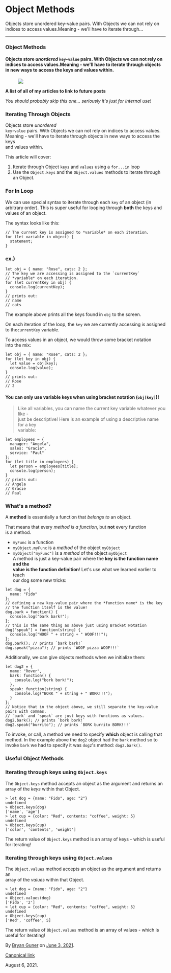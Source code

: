 # Object Methods

Objects store unordered key-value pairs. With Objects we can not rely on indices to access values.Meaning - we'll have to iterate through…

---

### Object Methods

#### Objects store _unordered_ `key`-`value` pairs. With Objects we can not rely on indices to access values.Meaning - we'll have to iterate through objects in new ways to access the keys and values within.

<figure><img src="https://cdn-images-1.medium.com/max/800/0*6jQe76YcAOKHZtjr.png" class="graf-image" /></figure><strong>A list of all of my articles to link to future posts</strong> 
<br/>

<em>You should probably skip this one… seriously it's just for internal use!</em>

### Iterating Through Objects

Objects store _unordered_  
`key`-`value` pairs. With Objects we can not rely on indices to access values.  
Meaning - we'll have to iterate through objects in new ways to access the keys  
and values within.

This article will cover:

1.  <span id="164e">Iterate through Object `keys` and `values` using a `for...in` loop</span>
2.  <span id="a166">Use the `Object.keys` and the `Object.values` methods to iterate through an Object.</span>

### For In Loop

We can use special syntax to iterate through each `key` of an object (in  
arbitrary order). This is super useful for looping through **both** the keys and  
values of an object.

The syntax looks like this:

    // The current key is assigned to *variable* on each iteration.
    for (let variable in object) {
      statement;
    }

### ex.)

    let obj = { name: "Rose", cats: 2 };
    // The key we are accessing is assigned to the `currentKey`
    // *variable* on each iteration.
    for (let currentKey in obj) {
      console.log(currentKey);
    }
    // prints out:
    // name
    // cats

The example above prints all the keys found in `obj` to the screen.

On each iteration of the loop, the `key` we are currently accessing is assigned to the`currentKey` variable.

To access values in an object, we would throw some bracket notation  
into the mix:

    let obj = { name: "Rose", cats: 2 };
    for (let key in obj) {
      let value = obj[key];
      console.log(value);
    }
    // prints out:
    // Rose
    // 2

#### You can only use variable keys when using bracket notation (`obj[key]`)!

> Like all variables, you can name the current key variable whatever you like -  
> just be descriptive! Here is an example of using a descriptive name for a key  
> variable:

    let employees = {
      manager: "Angela",
      sales: "Gracie",
      service: "Paul"
    };
    for (let title in employees) {
      let person = employees[title];
      console.log(person);
    }
    // prints out:
    // Angela
    // Gracie
    // Paul

### What's a method?

A **method** is essentially a function that _belongs to_ an object.

That means that every _method is a function_, but **not** every function  
is a method.

-   <span id="cb33">`myFunc` is a function</span>
-   <span id="2c47">`myObject.myFunc` is a _method_ of the object `myObject`</span>
-   <span id="14fe">`myObject["myFunc"]` is a _method_ of the object `myObject`  
    A method is just a key-value pair where the **key is the function name and the  
    value is the function definition**! Let's use what we learned earlier to teach  
    our dog some new tricks:</span>

<!-- -->

    let dog = {
      name: "Fido"
    };
    // defining a new key-value pair where the *function name* is the key
    // the function itself is the value!
    dog.bark = function() {
      console.log("bark bark!");
    };
    // this is the same thing as above just using Bracket Notation
    dog["speak"] = function(string) {
      console.log("WOOF " + string + " WOOF!!!");
    };
    dog.bark(); // prints `bark bark!`
    dog.speak("pizza"); // prints `WOOF pizza WOOF!!!`

Additionally, we can give objects methods when we initialize them:

    let dog2 = {
      name: "Rover",
      bark: function() {
        console.log("bork bork!");
      },
      speak: function(string) {
        console.log("BORK " + string + " BORK!!!");
      }
    };
    // Notice that in the object above, we still separate the key-value pairs with commas.
    // `bark` and `speak` are just keys with functions as values.
    dog2.bark(); // prints `bork bork!`
    dog2.speak("burrito"); // prints `BORK burrito BORK!!!`

To invoke, or call, a method we need to specify **which** object is calling that method. In the example above the `dog2` object had the `bark` method so to invoke `bark` we had to specify it was `dog2`'s method: `dog2.bark()`.

### Useful Object Methods

### Iterating through keys using `Object.keys`

The `Object.keys` method accepts an object as the argument and returns an array of the _keys_ within that Object.

    > let dog = {name: "Fido", age: "2"}
    undefined
    > Object.keys(dog)
    ['name', 'age']
    > let cup = {color: "Red", contents: "coffee", weight: 5}
    undefined
    > Object.keys(cup)
    ['color', 'contents', 'weight']

The return value of `Object.keys` method is an array of keys - which is useful  
for iterating!

### Iterating through keys using `Object.values`

The `Object.values` method accepts an object as the argument and returns an  
array of the _values_ within that Object.

    > let dog = {name: "Fido", age: "2"}
    undefined
    > Object.values(dog)
    ['Fido', '2']
    > let cup = {color: "Red", contents: "coffee", weight: 5}
    undefined
    > Object.keys(cup)
    ['Red', 'coffee', 5]

The return value of `Object.values` method is an array of values - which is  
useful for iterating!

By <a href="https://medium.com/@bryanguner" class="p-author h-card">Bryan Guner</a> on [June 3, 2021](https://medium.com/p/4066ed24b214).

<a href="https://medium.com/@bryanguner/object-methods-4066ed24b214" class="p-canonical">Canonical link</a>

August 6, 2021.
